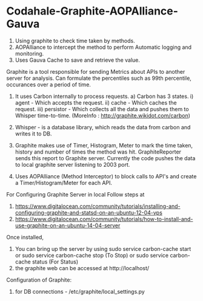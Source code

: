 # Codahale-Graphite-AOPAlliance-Gauva
1) Using graphite to check time taken by methods. <br/>
2) AOPAlliance to intercept the method to perform Automatic logging and monitoring. <br/>
3) Uses Gauva Cache to save and retrieve the value. <br/>

Graphite is a tool responsible for sending Metrics about APIs to another server for analysis. Can formulate the percentiles such as 99th percentile, occurances over a period of time.
1) It uses Carbon internally to process requests.
  a) Carbon has 3 states.
      i) agent - Which accepts the request.
      ii) cache - Which caches the request.
      iii) persistor - Which collects all the data and pushes them to Whisper time-to-time. 
      (MoreInfo : http://graphite.wikidot.com/carbon)
2) Whisper - is a database library, which reads the data from carbon and writes it to DB.

1) Graphite makes use of Timer, Histogram, Meter to mark the time taken, history and number of times the method was hit.
GraphiteReporter sends this report to Graphite server.
Currently the code pushes the data to local graphite server listening to 2003 port.

2) Uses AOPAlliance (Method Interceptor) to block calls to API's and create a Timer/Histogram/Meter for each API.


For Configuring Graphite Server in local Follow steps at
1) https://www.digitalocean.com/community/tutorials/installing-and-configuring-graphite-and-statsd-on-an-ubuntu-12-04-vps
2) https://www.digitalocean.com/community/tutorials/how-to-install-and-use-graphite-on-an-ubuntu-14-04-server

Once installed, 
1) You can bring up the server by using
  sudo service carbon-cache start
    or 
  sudo service carbon-cache stop (To Stop)
    or
  sudo service carbon-cache status (For Status)
2) the graphite web can be accessed at http://localhost/



Configuration of Graphite:
1) for DB connections - /etc/graphite/local_settings.py
